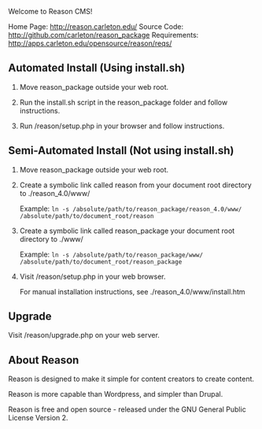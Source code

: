 Welcome to Reason CMS!

Home Page:    http://reason.carleton.edu/
Source Code:  http://github.com/carleton/reason_package
Requirements: http://apps.carleton.edu/opensource/reason/reqs/

Automated Install (Using install.sh)
------------------------------------
1. Move reason_package outside your web root.

2. Run the install.sh script in the reason_package folder and follow instructions.

3. Run /reason/setup.php in your browser and follow instructions.

Semi-Automated Install (Not using install.sh)
---------------------------------------------
1. Move reason_package outside your web root.

2. Create a symbolic link called reason from your document root directory to ./reason_4.0/www/

   Example: `ln -s /absolute/path/to/reason_package/reason_4.0/www/ /absolute/path/to/document_root/reason`

3. Create a symbolic link called reason_package your document root directory to ./www/

   Example: `ln -s /absolute/path/to/reason_package/www/ /absolute/path/to/document_root/reason_package`

4. Visit /reason/setup.php in your web browser.

   For manual installation instructions, see ./reason_4.0/www/install.htm

Upgrade
-------
Visit /reason/upgrade.php on your web server.

About Reason
------------
Reason is designed to make it simple for content creators to create content.

Reason is more capable than Wordpress, and simpler than Drupal.

Reason is free and open source - released under the GNU General Public License Version 2.
